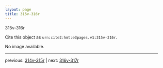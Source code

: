 ```yaml
---
layout: page
title: 315v-316r
---
```


315v-316r

Cite this object as `urn:cite2:hmt:e3pages.v1:315v-316r`.

No image available. 



---

previous: [314v-315r](../314v-315r/) | next: [316v-317r](../316v-317r/)